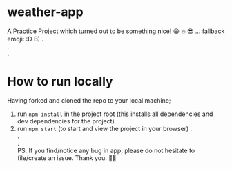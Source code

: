# weather-app
A Practice Project which turned out to be something nice! 😁 🔥 😎 ... fallback emoji: :D B)
.  
.  
.  
# How to run locally
Having forked and cloned the repo to your local machine;
1. run `npm install` in the project root (this installs all dependencies and dev dependencies for the project)
2. run `npm start` (to start and view the project in your browser)
.  
.  
.  
PS. If you find/notice any bug in app, please do not hesitate to file/create an issue. Thank you. 🙌🏼
